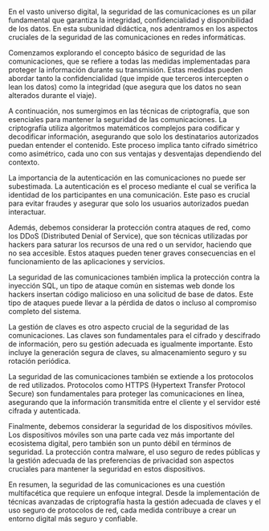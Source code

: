 En el vasto universo digital, la seguridad de las comunicaciones es un pilar fundamental que garantiza la integridad, confidencialidad y disponibilidad de los datos. En esta subunidad didáctica, nos adentramos en los aspectos cruciales de la seguridad de las comunicaciones en redes informáticas.

Comenzamos explorando el concepto básico de seguridad de las comunicaciones, que se refiere a todas las medidas implementadas para proteger la información durante su transmisión. Estas medidas pueden abordar tanto la confidencialidad (que impide que terceros intercepten o lean los datos) como la integridad (que asegura que los datos no sean alterados durante el viaje).

A continuación, nos sumergimos en las técnicas de criptografía, que son esenciales para mantener la seguridad de las comunicaciones. La criptografía utiliza algoritmos matemáticos complejos para codificar y decodificar información, asegurando que solo los destinatarios autorizados puedan entender el contenido. Este proceso implica tanto cifrado simétrico como asimétrico, cada uno con sus ventajas y desventajas dependiendo del contexto.

La importancia de la autenticación en las comunicaciones no puede ser subestimada. La autenticación es el proceso mediante el cual se verifica la identidad de los participantes en una comunicación. Este paso es crucial para evitar fraudes y asegurar que solo los usuarios autorizados puedan interactuar.

Además, debemos considerar la protección contra ataques de red, como los DDoS (Distributed Denial of Service), que son técnicas utilizadas por hackers para saturar los recursos de una red o un servidor, haciendo que no sea accesible. Estos ataques pueden tener graves consecuencias en el funcionamiento de las aplicaciones y servicios.

La seguridad de las comunicaciones también implica la protección contra la inyección SQL, un tipo de ataque común en sistemas web donde los hackers insertan código malicioso en una solicitud de base de datos. Este tipo de ataques puede llevar a la pérdida de datos o incluso al compromiso completo del sistema.

La gestión de claves es otro aspecto crucial de la seguridad de las comunicaciones. Las claves son fundamentales para el cifrado y descifrado de información, pero su gestión adecuada es igualmente importante. Esto incluye la generación segura de claves, su almacenamiento seguro y su rotación periódica.

La seguridad de las comunicaciones también se extiende a los protocolos de red utilizados. Protocolos como HTTPS (Hypertext Transfer Protocol Secure) son fundamentales para proteger las comunicaciones en línea, asegurando que la información transmitida entre el cliente y el servidor esté cifrada y autenticada.

Finalmente, debemos considerar la seguridad de los dispositivos móviles. Los dispositivos móviles son una parte cada vez más importante del ecosistema digital, pero también son un punto débil en términos de seguridad. La protección contra malware, el uso seguro de redes públicas y la gestión adecuada de las preferencias de privacidad son aspectos cruciales para mantener la seguridad en estos dispositivos.

En resumen, la seguridad de las comunicaciones es una cuestión multifacética que requiere un enfoque integral. Desde la implementación de técnicas avanzadas de criptografía hasta la gestión adecuada de claves y el uso seguro de protocolos de red, cada medida contribuye a crear un entorno digital más seguro y confiable.
